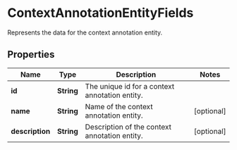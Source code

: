 

# ContextAnnotationEntityFields

Represents the data for the context annotation entity.

## Properties

Name | Type | Description | Notes
------------ | ------------- | ------------- | -------------
**id** | **String** | The unique id for a context annotation entity. | 
**name** | **String** | Name of the context annotation entity. |  [optional]
**description** | **String** | Description of the context annotation entity. |  [optional]



